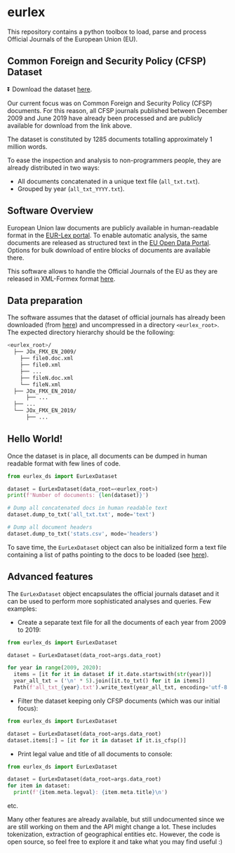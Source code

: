 # eurlex

This repository contains a python toolbox to load, parse and process Official Journals of the European Union (EU).

## Common Foreign and Security Policy (CFSP) Dataset

:arrow_double_down: Download the dataset [here](https://drive.google.com/open?id=15zFcs7pmgmskS3Yn-FsijI-NuAHZNF5o).

Our current focus was on Common Foreign and Security Policy (CFSP) documents. For this reason, all CFSP journals published between December 2009 and June 2019 have already been processed and are publicly available for download from the link above.

The dataset is constituted by 1285 documents totalling approximately 1 million words.

To ease the inspection and analysis to non-programmers people, they are already distributed in two ways:
* All documents concatenated in a unique text file (`all_txt.txt`).
* Grouped by year (`all_txt_YYYY.txt`).

## Software Overview

European Union law documents are publicly available in human-readable format in the [EUR-Lex portal](https://eur-lex.europa.eu/homepage.html). To enable automatic analysis, the same documents are released as structured text in the [EU Open Data Portal](https://data.europa.eu/euodp/en/home). Options for bulk download of entire blocks of documents are available there.

This software allows to handle the Official Journals of the EU as they are released in XML-Formex format [here](https://data.europa.eu/euodp/it/data/dataset/official-journals-of-the-european-union-in-english).

## Data preparation

The software assumes that the dataset of official journals has already been downloaded (from [here](https://data.europa.eu/euodp/it/data/dataset/official-journals-of-the-european-union-in-english)) and uncompressed in a directory `<eurlex_root>`. The expected directory hierarchy should be the following:
```bash
<eurlex_root>/
  ├── JOx_FMX_EN_2009/
    ├── file0.doc.xml
    ├── file0.xml
    ├── ...
    ├── fileN.doc.xml
    └── fileN.xml
  ├── JOx_FMX_EN_2010/
      ├── ...
  ├── ...
  └── JOx_FMX_EN_2019/
      ├── ...
```

## Hello World!
Once the dataset is in place, all documents can be dumped in human readable format with few lines of code.
```python
from eurlex_ds import EurLexDataset

dataset = EurLexDataset(data_root=<eurlex_root>)
print(f'Number of documents: {len(dataset)}')

# Dump all concatenated docs in human readable text
dataset.dump_to_txt('all_txt.txt', mode='text')

# Dump all document headers
dataset.dump_to_txt('stats.csv', mode='headers')
```
To save time, the `EurLexDataset` object can also be initialized form a text file containing a list of paths pointing to the docs to be loaded (see [here](https://github.com/anonymous-eurlex/eurlex-cfsp/blob/2bc7163c6aebe33fb5de73ddb4ea1df14226f8fa/eurlex_ds.py#L163-L174)).

## Advanced features
The `EurLexDataset` object encapsulates the official journals dataset and it can be used to perform more sophisticated analyses and queries. Few examples:

* Create a separate text file for all the documents of each year from 2009 to 2019:
```python
from eurlex_ds import EurLexDataset

dataset = EurLexDataset(data_root=args.data_root)

for year in range(2009, 2020):
  items = [it for it in dataset if it.date.startswith(str(year))]
  year_all_txt = ('\n' * 5).join([it.to_txt() for it in items])
  Path(f'all_txt_{year}.txt').write_text(year_all_txt, encoding='utf-8')
```

* Filter the dataset keeping only CFSP documents (which was our initial focus):
```python
from eurlex_ds import EurLexDataset

dataset = EurLexDataset(data_root=args.data_root)
dataset.items[:] = [it for it in dataset if it.is_cfsp()]
```

* Print legal value and title of all documents to console:
```python
from eurlex_ds import EurLexDataset

dataset = EurLexDataset(data_root=args.data_root)
for item in dataset:
  print(f'{item.meta.legval}: {item.meta.title}\n')
```
etc.

Many other features are already available, but still undocumented since we are still working on them and the API might change a lot. These includes tokenization, extraction of geographical entities etc. However, the code is open source, so feel free to explore it and take what you may find useful :)
